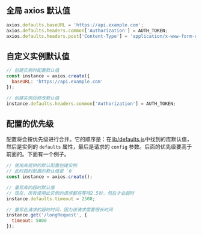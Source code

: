 ## 全局 axios 默认值

```js
axios.defaults.baseURL = 'https://api.example.com';
axios.defaults.headers.common['Authorization'] = AUTH_TOKEN;
axios.defaults.headers.post['Content-Type'] = 'application/x-www-form-urlencoded';
```

## 自定义实例默认值

```js
// 创建实例时配置默认值
const instance = axios.create({
  baseURL: 'https://api.example.com'
});

// 创建实例后修改默认值
instance.defaults.headers.common['Authorization'] = AUTH_TOKEN;
```

## 配置的优先级

配置将会按优先级进行合并。它的顺序是：在[lib/defaults.js](https://github.com/axios/axios/blob/master/lib/defaults.js#L28)中找到的库默认值，然后是实例的 `defaults` 属性，最后是请求的 `config` 参数。后面的优先级要高于前面的。下面有一个例子。

```js
// 使用库提供的默认配置创建实例
// 此时超时配置的默认值是 `0`
const instance = axios.create();

// 重写库的超时默认值
// 现在，所有使用此实例的请求都将等待2.5秒，然后才会超时
instance.defaults.timeout = 2500;

// 重写此请求的超时时间，因为该请求需要很长时间
instance.get('/longRequest', {
  timeout: 5000
});
```


